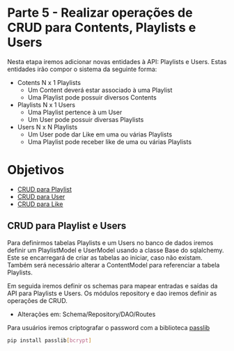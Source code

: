 # Parte 5 - Realizar operações de CRUD para Contents, Playlists e Users
Nesta etapa iremos adicionar novas entidades à API: Playlists e Users. Estas entidades irão compor o sistema da seguinte forma:
- Cotents N x 1 Playlists
    - Um Content deverá estar associado à uma Playlist
    - Uma Playlist pode possuir diversos Contents
- Playlists N x 1 Users
    - Uma Playlist pertence à um User
    - Um User pode possuir diversas Playlists
- Users N x N Playlists
    - Um User pode dar Like em uma ou várias Playlists
    - Uma Playlist pode receber like de uma ou várias Playlists
# Objetivos
- [CRUD para Playlist](#crud-para-playlist-e-users)
- [CRUD para User](#crud-para-playlist-e-users)
- [CRUD para Like](#crud-para-playlist-e-users)

## CRUD para Playlist e Users
Para definirmos tabelas Playlists e um Users no banco de dados iremos definir um PlaylistModel e UserModel usando a classe Base do sqlalchemy. Este se encarregará de criar as tabelas ao iniciar, caso não existam. Também será necessário alterar a ContentModel para referenciar a tabela Playlists. 

Em seguida iremos definir os schemas para mapear entradas e saídas da API para Playlists e Users. Os módulos repository e dao iremos definir as operações de CRUD.
- Alterações em: Schema/Repository/DAO/Routes

Para usuários iremos criptografar o password com a biblioteca [passlib](https://passlib.readthedocs.io/en/stable/)
```bash
pip install passlib[bcrypt]
```